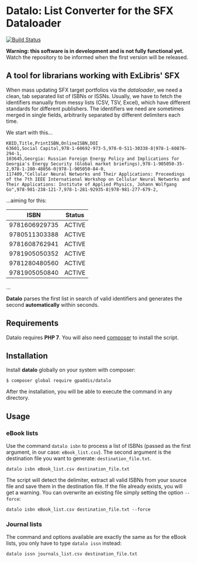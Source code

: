 # Datalo: List Converter for the SFX Dataloader
[![Build Status](https://travis-ci.org/gpaddis/datalo.svg?branch=master)](https://travis-ci.org/gpaddis/datalo)

**Warning: this software is in development and is not fully functional yet.** Watch the repository to be informed when the first version will be released.

## A tool for librarians working with ExLibris' SFX
When mass updating SFX target portfolios via the *dataloader*, we need a clean, tab separated list of ISBNs or ISSNs.
Usually, we have to fetch the identifiers manually from messy lists (CSV, TSV, Excel), which have different standards for different publishers. The identifiers we need are sometimes merged in single fields, arbitrarily separated by different delimiters each time.

We start with this...

```
KBID,Title,PrintISBN,OnlineISBN,DOI
63601,Social Capital,978-1-60692-973-5,978-0-511-30338-8|978-1-60876-294-1,
103645,Georgia: Russian Foreign Energy Policy and Implications for Georgia's Energy Security (Global market briefings),978-1-905050-35-2,978-1-280-48056-0|978-1-905050-84-0,
117409,"Cellular Neural Networks and Their Applications: Proceedings of the 7th IEEE International Workshop on Cellular Neural Networks and Their Applications: Institute of Applied Physics, Johann Wolfgang Go",978-981-238-121-7,978-1-281-92935-8|978-981-277-679-2,
```

...aiming for this:

| ISBN | Status |
| ------ | ------ |
| 9781606929735 | ACTIVE |
| 9780511303388 | ACTIVE |
| 9781608762941 | ACTIVE |
| 9781905050352 | ACTIVE |
| 9781280480560 | ACTIVE |
| 9781905050840 | ACTIVE |
...

**Datalo** parses the first list in search of valid identifiers and generates the second **automatically** within seconds.

## Requirements
Datalo requires **PHP 7**.
You will also need [composer](https://getcomposer.org/) to install the script.

## Installation

Install **datalo** globally on your system with composer:
```
$ composer global require gpaddis/datalo
```
After the installation, you will be able to execute the command in any directory.


## Usage
### eBook lists
Use the command `datalo isbn` to process a list of ISBNs (passed as the first argument, in our case: `eBook_list.csv`). The second argument is the destination file you want to generate: `destination_file.txt`.
```
datalo isbn eBook_list.csv destination_file.txt
```
The script will detect the delimiter, extract all valid ISBNs from your source file and save them in the destination file.
If the file already exists, you will get a warning. You can overwrite an existing file simply setting the option `--force`:
```
datalo isbn eBook_list.csv destination_file.txt --force
```
### Journal lists
The command and options available are exactly the same as for the eBook lists, you only have to type `datalo issn` instead:
```
datalo issn journals_list.csv destination_file.txt
```
